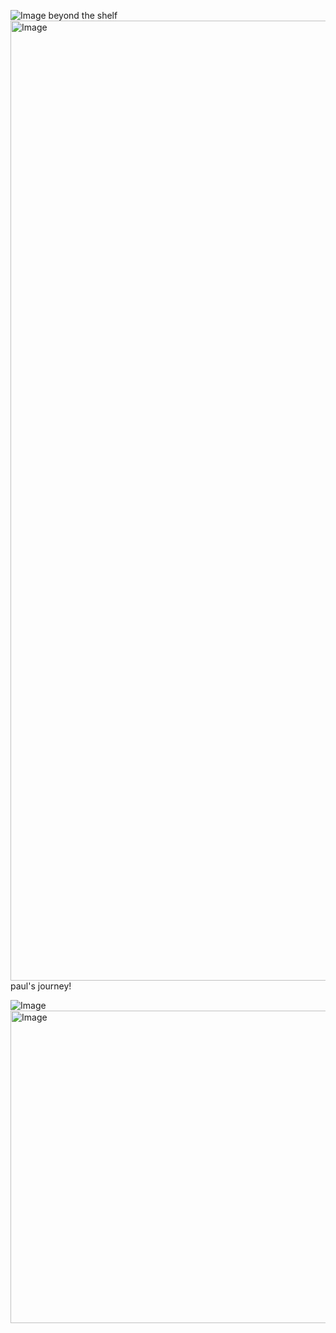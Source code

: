 ![Image](https://github.com/user-attachments/assets/a130fe39-fa19-4127-a5c1-727822e694dd) beyond the shelf
<img width="2048" height="1536" alt="Image" src="https://github.com/user-attachments/assets/29f2c763-bd84-4d32-8ec2-2ea405bcb4d3" /> paul's journey!

![Image](https://github.com/user-attachments/assets/606719af-6021-402d-ad73-0000a59c87a4)
<img width="1500" height="500" alt="Image" src="https://github.com/user-attachments/assets/01e2b1c3-6c29-4775-99b3-5157fbd70589" />                                      

